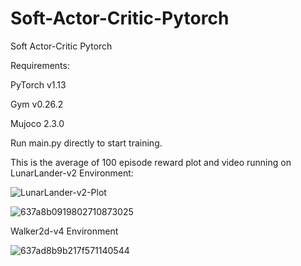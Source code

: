 # Soft-Actor-Critic-Pytorch
Soft Actor-Critic Pytorch

Requirements: 

PyTorch v1.13

Gym v0.26.2

Mujoco 2.3.0

Run main.py directly to start training.

This is the average of 100 episode reward plot and video running on LunarLander-v2 Environment:


![LunarLander-v2-Plot](https://user-images.githubusercontent.com/29249318/202924171-180c427e-b6cb-448f-98c1-61df02d44854.png)


![637a8b0919802710873025](https://user-images.githubusercontent.com/29249318/202924145-19f88304-bab8-4827-a52c-4dbf8dd4b5d9.gif)

Walker2d-v4 Environment

![637ad8b9b217f571140544](https://user-images.githubusercontent.com/29249318/202943651-b006b96f-83cc-4e79-b69a-3f4676aa9654.gif)
